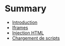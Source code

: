 # Summary

* [Introduction](README.md)
* [Iframes](chapter1.md)
* [Injection HTML](iframes.md)
* [Chargement de scripts](chargement-de-scripts.md)

